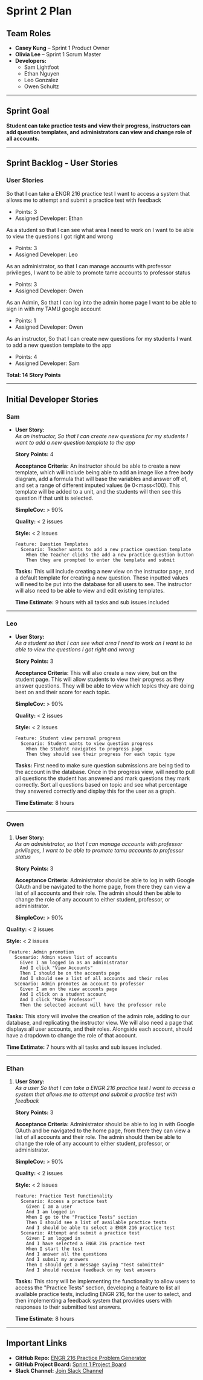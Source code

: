 # Sprint 2 Plan

## **Team Roles**
- **Casey Kung** – Sprint 1 Product Owner  
- **Olivia Lee** – Sprint 1 Scrum Master  
- **Developers:**  
  - Sam Lightfoot  
  - Ethan Nguyen  
  - Leo Gonzalez  
  - Owen Schultz  

---

## **Sprint Goal**
**Student can take practice tests and view their progress, instructors can add question templates, and administrators can view and change role of all accounts.**

---

## **Sprint Backlog - User Stories**

### **User Stories**
So that I can take a ENGR 216 practice test
I want to access a system that allows me to attempt and submit a practice test with feedback
- Points: 3
- Assigned Developer: Ethan

As a student
so that I can see what area I need to work on
I want to be able to view the questions I got right and wrong
- Points: 3
- Assigned Developer: Leo

As an administrator,
so that I can manage accounts with professor privileges,
I want to be able to promote tame accounts to professor status
- Points: 3
- Assigned Developer: Owen

As an Admin,
So that I can log into the admin home page
I want to be able to sign in with my TAMU google account
- Points: 1
- Assigned Developer: Owen

As an instructor,
So that I can create new questions for my students
I want to add a new question template to the app
- Points: 4
- Assigned Developer: Sam

**Total: 14 Story Points**

---

## **Initial Developer Stories**

### **Sam**
- **User Story:**  
  *As an instructor,
So that I can create new questions for my students
I want to add a new question template to the app*  

  **Story Points:** 4

  **Acceptance Criteria:** An instructor should be able to create a new template, which will include being able to add an image like a free body diagram, add a formula that will base the variables and answer off of, and set a range of different imputed values (ie 0<mass<100). This template will be added to a unit, and the students will then see this question if that unit is selected.

  **SimpleCov:** > 90%

  **Quality:** < 2 issues
  
  **Style:** < 2 issues
    ```
    Feature: Question Templates
      Scenario: Teacher wants to add a new practice question template
        When the Teacher clicks the add a new practice question button
        Then they are prompted to enter the template and submit
    ```
  **Tasks:** This will include creating a new view on the instructor page, and a default template for creating a new question. These inputted values will need to be put into the database for all users to see. The instructor will also need to be able to view and edit existing templates.
  
  **Time Estimate:** 9 hours with all tasks and sub issues included

---

### **Leo**
- **User Story:**  
  *As a student
so that I can see what area I need to work on
I want to be able to view the questions I got right and wrong*  

  **Story Points:** 3

  **Acceptance Criteria:** This will also create a new view, but on the student page. This will allow students to view their progress as they answer questions. They will be able to view which topics they are doing best on and their score for each topic.

  **SimpleCov:** > 90%

  **Quality:** < 2 issues
  
  **Style:** < 2 issues
  ```
  Feature: Student view personal progress
    Scenario: Student wants to view question progress
      When the Student navigates to progress page
      Then they should see their progress for each topic type
  ```
  **Tasks:** First need to make sure question submissions are being tied to the account in the database. Once in the progress view, will need to pull all questions the student has answered and mark questions they mark correctly. Sort all questions based on topic and see what percentage they answered correctly and display this for the user as a graph.
  
  **Time Estimate:** 8 hours

---

### **Owen**
1. **User Story:**  
   *As an administrator,
so that I can manage accounts with professor privileges,
I want to be able to promote tamu accounts to professor status*  

   **Story Points:** 3

   **Acceptance Criteria:** Administrator should be able to log in with Google OAuth and be navigated to the home page, from there they can view a list of all accounts and their role. The admin should then be able to change the role of any account to either student, professor, or administrator.

   **SimpleCov:** > 90%

  **Quality:** < 2 issues
  
  **Style:** < 2 issues
   ```
    Feature: Admin promotion
      Scenario: Admin views list of accounts
        Given I am logged in as an administrator
        And I click "View Accounts"
        Then I should be on the accounts page
        And I should see a list of all accounts and their roles
      Scenario: Admin promotes an account to professor
        Given I am on the view accounts page
        And I click on a student account
        And I click "Make Professor"
        Then the selected account will have the professor role
   ```
   **Tasks:** This story will involve the creation of the admin role, adding to our database, and replicating the instructor view. We will also need a page that displays all user accounts, and their roles. Alongside each account, should have a dropdown to change the role of that account.
  
  **Time Estimate:** 7 hours with all tasks and sub issues included.

---   

### **Ethan**
1. **User Story:**  
   *As a user
So that I can take a ENGR 216 practice test
I want to access a system that allows me to attempt and submit a practice test with feedback*  

   **Story Points:** 3

   **Acceptance Criteria:** Administrator should be able to log in with Google OAuth and be navigated to the home page, from there they can view a list of all accounts and their role. The admin should then be able to change the role of any account to either student, professor, or administrator.
   
    **SimpleCov:** > 90%
  
    **Quality:** < 2 issues
    
    **Style:** < 2 issues
    ```
    Feature: Practice Test Functionality
      Scenario: Access a practice test 
        Given I am a user
        And I am logged in
        When I go to the "Practice Tests" section
        Then I should see a list of available practice tests
        And I should be able to select a ENGR 216 practice test
      Scenario: Attempt and submit a practice test
        Given I am logged in
        And I have selected a ENGR 216 practice test
        When I start the test
        And I answer all the questions
        And I submit my answers
        Then I should get a message saying "Test submitted"
        And I should receive feedback on my test answers
    ```
    **Tasks:** This story will be implementing the functionality to allow users to access the "Practice Tests" section, developing a feature to list all available practice tests, including ENGR 216, for the user to select, and then implementing a feedback system that provides users with responses to their submitted test answers.
  
    **Time Estimate:** 8 hours
---

## **Important Links**
- **GitHub Repo:** [ENGR 216 Practice Problem Generator](https://github.com/tamu-edu-students/engr-216-practice-problem-generator)  
- **GitHub Project Board:** [Sprint 1 Project Board](https://github.com/orgs/tamu-edu-students/projects/85)  
- **Slack Channel:** [Join Slack Channel](https://join.slack.com/t/we-love-ritchey/shared_invite/zt-2xn35lgi8-z~u08Rk7ZyX4nZJxyMruwA)  
